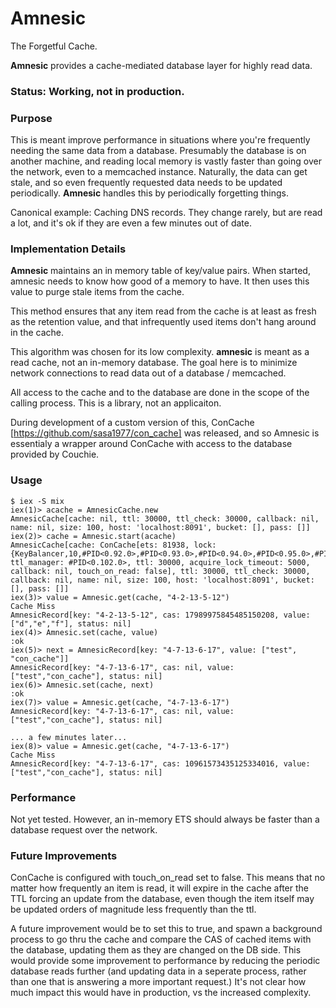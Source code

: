 **Amnesic**
=======

The Forgetful Cache.  

**Amnesic** provides a cache-mediated database layer for highly read data.

### Status:  Working, not in production.

### Purpose

This is meant improve performance in situations where you're frequently needing the 
same data from a database.  Presumably the database is on another machine, and reading
local memory is vastly faster than going over the network, even to a memcached instance.
Naturally, the data can get  stale, and so even frequently requested data needs to be 
updated periodically. **Amnesic** handles this by periodically forgetting things.

Canonical example: Caching DNS records.  They change rarely, but are read a lot, 
and it's ok if they are even a few minutes out of date.

### Implementation Details

**Amnesic** maintains an in memory table of key/value pairs.  When started, amnesic
needs to know how good of a memory to have.  It then uses this value to purge stale
items from the cache. 

This method ensures that any item read from the cache is at least as fresh as the
retention value, and that infrequently used items don't hang around in the cache.

This algorithm was chosen for its low complexity.  **amnesic** is meant as a read 
cache, not an in-memory database.  The goal here is to minimize network connections
to read data out of a database / memcached. 

All access to the cache and to the database are done in the scope of the calling 
process.  This is a library, not an applicaiton. 

During development of a custom version of this, ConCache [https://github.com/sasa1977/con_cache] 
was released, and so Amnesic is essentialy a wrapper around ConCache with access
to the database provided by Couchie. 

### Usage

	$ iex -S mix
	iex(1)> acache = AmnesicCache.new
	AmnesicCache[cache: nil, ttl: 30000, ttl_check: 30000, callback: nil, name: nil, size: 100, host: 'localhost:8091', bucket: [], pass: []]
	iex(2)> cache = Amnesic.start(acache)
	AmnesicCache[cache: ConCache[ets: 81938, lock: {KeyBalancer,10,#PID<0.92.0>,#PID<0.93.0>,#PID<0.94.0>,#PID<0.95.0>,#PID<0.96.0>,#PID<0.97.0>,#PID<0.98.0>,#PID<0.99.0>,#PID<0.100.0>,#PID<0.101.0>}, ttl_manager: #PID<0.102.0>, ttl: 30000, acquire_lock_timeout: 5000, callback: nil, touch_on_read: false], ttl: 30000, ttl_check: 30000, callback: nil, name: nil, size: 100, host: 'localhost:8091', bucket: [], pass: []]
	iex(3)> value = Amnesic.get(cache, "4-2-13-5-12")
	Cache Miss
	AmnesicRecord[key: "4-2-13-5-12", cas: 17989975845485150208, value: ["d","e","f"], status: nil]
	iex(4)> Amnesic.set(cache, value)
	:ok
	iex(5)> next = AmnesicRecord[key: "4-7-13-6-17", value: ["test", "con_cache"]]
	AmnesicRecord[key: "4-7-13-6-17", cas: nil, value: ["test","con_cache"], status: nil]
	iex(6)> Amnesic.set(cache, next)
	:ok
	iex(7)> value = Amnesic.get(cache, "4-7-13-6-17")
	AmnesicRecord[key: "4-7-13-6-17", cas: nil, value: ["test","con_cache"], status: nil]

	... a few minutes later...
	iex(8)> value = Amnesic.get(cache, "4-7-13-6-17")
	Cache Miss
	AmnesicRecord[key: "4-7-13-6-17", cas: 10961573435125334016, value: ["test","con_cache"], status: nil]
	
### Performance

Not yet tested.  However, an in-memory ETS should always be faster than a database 
request over the network.


### Future Improvements

ConCache is configured with touch_on_read set to false.  This means that no matter how
frequently an item is read, it will expire in the cache after the TTL forcing an update
from the database, even though the item itself may be updated orders of magnitude less
frequently than the ttl.

A future improvement would be to set this to true, and spawn a background process to 
go thru the cache and compare the CAS of cached items with the database, updating them 
as they are changed on the DB side.  This would provide some improvement to performance
by reducing the periodic database reads further (and updating data in a seperate process,
rather than one that is answering a more important request.) It's not clear how much 
impact this would have in production, vs the increased complexity.
